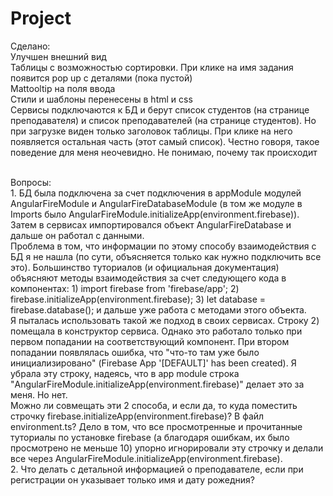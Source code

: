 # Project
Сделано: <br>
Улучшен внешний вид
<br>Таблицы с возможностью сортировки. При клике на имя задания появится pop up  с деталями (пока пустой)
<br>Mattooltip на поля ввода 
<br>Стили и шаблоны перенесены в html и css
<br>Сервисы подключаются к БД и берут список студентов (на странице преподавателя) и список преподавателей (на странице  студентов). Но при загрузке виден только заголовок таблицы. При клике на него появляется остальная часть (этот самый список). Честно говоря, такое поведение для меня неочевидно. Не понимаю, почему так происходит

<br>Вопросы:
<br>1. БД была подключена за счет подключения в appModule модулей AngularFireModule и AngularFireDatabaseModule (в том же модуле в Imports было AngularFireModule.initializeApp(environment.firebase)).  Затем в сервисах импортировался объект AngularFireDatabase и дальше он работал с данными.
<br> Проблема в том, что информации по этому способу взаимодействия с БД я не нашла (по сути, объясняется только как нужно подключить все это). Большинство туториалов (и официальная документация) объясняют методы взаимодействия за счет следующего кода в компонентах: 1) import firebase from 'firebase/app'; 2) firebase.initializeApp(environment.firebase); 3) let database = firebase.database(); и дальше уже работа с методами этого объекта. 
<br> Я пыталась использовать такой же подход в своих сервисах. Строку 2) помещала в конструктор сервиса. Однако это работало только при первом попадании на соответствующий компонент. При втором попадании появлялась ошибка, что "что-то там уже было инициализировано" (Firebase App '[DEFAULT]' has been created). Я убрала эту строку, надеясь, что в app module строка "AngularFireModule.initializeApp(environment.firebase)" делает это за меня. Но нет.
<br>Можно ли совмещать эти 2 способа, и если да, то куда поместить строчку firebase.initializeApp(environment.firebase)? В файл environment.ts? Дело в том, что все просмотренные и прочитанные  туториалы по установке firebase (а благодаря ошибкам, их было просмотрено не меньше 10) упорно игнорировали эту строчку и делали все через AngularFireModule.initializeApp(environment.firebase). 
<br>2. Что делать с детальной информацией о преподавателе, если при регистрации он указывает только имя и дату рожедния?


